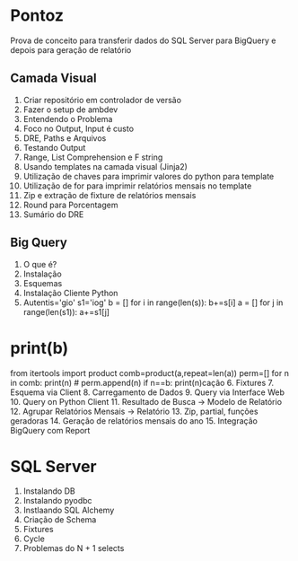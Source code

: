 # Pontoz

Prova de conceito para transferir dados do SQL Server para BigQuery e depois para geração de relatório

## Camada Visual

1. Criar repositório em controlador de versão
2. Fazer o setup de ambdev
3. Entendendo o Problema
4. Foco no Output, Input é custo
5. DRE, Paths e Arquivos
6. Testando Output
7. Range, List Comprehension e F string
8. Usando templates na camada visual (Jinja2)
9. Utilização de chaves para imprimir valores do python para template
10. Utilização de for para imprimir relatórios mensais no template
11. Zip e extração de fixture de relatórios mensais
12. Round para Porcentagem
13. Sumário do DRE


## Big Query

1. O que é?
2. Instalação
3. Esquemas
4. Instalação Cliente Python
5. Autentis='gio'
s1='iog'
b = []
for i in range(len(s)):
    b+=s[i]
a = []
for j in range(len(s1)):
    a+=s1[j]

# print(b)
from itertools import product
comb=product(a,repeat=len(a))
perm=[]
for n in comb:
    print(n)
    # perm.append(n)
    if n==b:
        print(n)cação
6. Fixtures
7. Esquema via Client
8. Carregamento de Dados
9. Query via Interface Web
10. Query on Python Client
11. Resultado de Busca -> Modelo de Relatório
12. Agrupar Relatórios Mensais -> Relatório
13. Zip, partial, funções geradoras
14. Geração de relatórios mensais do ano
15. Integração BigQuery com Report

# SQL Server

1. Instalando DB
2. Instalando pyodbc
3. Instlaando SQL Alchemy
4. Criação de Schema
5. Fixtures
6. Cycle
7. Problemas do N + 1 selects